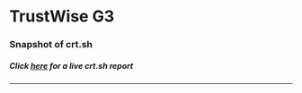 # TrustWise G3
### Snapshot of crt.sh
##### Click [here](https://crt.sh/?q=59EF687DC66DBDB0CF965E1D0F3054513C80928AF3D04F3208A9E3D369FD675A) for a live crt.sh report

---
